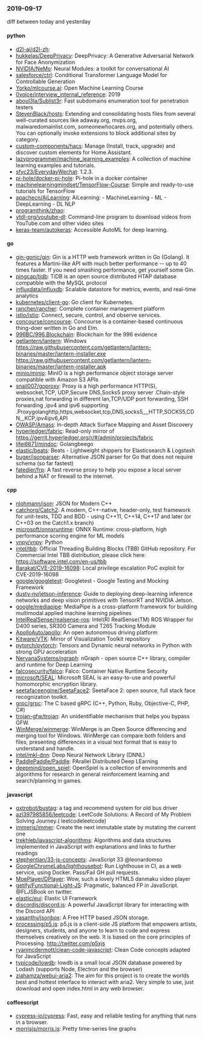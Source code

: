 ### 2019-09-17
diff between today and yesterday

#### python
* [d2l-ai/d2l-zh](https://github.com/d2l-ai/d2l-zh): 
* [hukkelas/DeepPrivacy](https://github.com/hukkelas/DeepPrivacy): DeepPrivacy: A Generative Adversarial Network for Face Anonymization
* [NVIDIA/NeMo](https://github.com/NVIDIA/NeMo): Neural Modules: a toolkit for conversational AI
* [salesforce/ctrl](https://github.com/salesforce/ctrl): Conditional Transformer Language Model for Controllable Generation
* [Yorko/mlcourse.ai](https://github.com/Yorko/mlcourse.ai): Open Machine Learning Course
* [0voice/interview_internal_reference](https://github.com/0voice/interview_internal_reference): 2019
* [aboul3la/Sublist3r](https://github.com/aboul3la/Sublist3r): Fast subdomains enumeration tool for penetration testers
* [StevenBlack/hosts](https://github.com/StevenBlack/hosts): Extending and consolidating hosts files from several well-curated sources like adaway.org, mvps.org, malwaredomainlist.com, someonewhocares.org, and potentially others. You can optionally invoke extensions to block additional sites by category.
* [custom-components/hacs](https://github.com/custom-components/hacs): Manage (Install, track, upgrade) and discover custom elements for Home Assistant.
* [lazyprogrammer/machine_learning_examples](https://github.com/lazyprogrammer/machine_learning_examples): A collection of machine learning examples and tutorials.
* [sfyc23/EverydayWechat](https://github.com/sfyc23/EverydayWechat): 1.2.3.
* [pi-hole/docker-pi-hole](https://github.com/pi-hole/docker-pi-hole): Pi-hole in a docker container
* [machinelearningmindset/TensorFlow-Course](https://github.com/machinelearningmindset/TensorFlow-Course): Simple and ready-to-use tutorials for TensorFlow
* [apachecn/AiLearning](https://github.com/apachecn/AiLearning): AiLearning:  - MachineLearning - ML - DeepLearning - DL NLP
* [programthink/zhao](https://github.com/programthink/zhao): 
* [ytdl-org/youtube-dl](https://github.com/ytdl-org/youtube-dl): Command-line program to download videos from YouTube.com and other video sites
* [keras-team/autokeras](https://github.com/keras-team/autokeras): Accessible AutoML for deep learning.

#### go
* [gin-gonic/gin](https://github.com/gin-gonic/gin): Gin is a HTTP web framework written in Go (Golang). It features a Martini-like API with much better performance -- up to 40 times faster. If you need smashing performance, get yourself some Gin.
* [pingcap/tidb](https://github.com/pingcap/tidb): TiDB is an open source distributed HTAP database compatible with the MySQL protocol
* [influxdata/influxdb](https://github.com/influxdata/influxdb): Scalable datastore for metrics, events, and real-time analytics
* [kubernetes/client-go](https://github.com/kubernetes/client-go): Go client for Kubernetes.
* [rancher/rancher](https://github.com/rancher/rancher): Complete container management platform
* [istio/istio](https://github.com/istio/istio): Connect, secure, control, and observe services.
* [concourse/concourse](https://github.com/concourse/concourse): Concourse is a container-based continuous thing-doer written in Go and Elm.
* [996BC/996.Blockchain](https://github.com/996BC/996.Blockchain): Blockchain for the 996 evidence
* [getlantern/lantern](https://github.com/getlantern/lantern): Windows https://raw.githubusercontent.com/getlantern/lantern-binaries/master/lantern-installer.exe  https://raw.githubusercontent.com/getlantern/lantern-binaries/master/lantern-installer.apk
* [minio/minio](https://github.com/minio/minio): MinIO is a high performance object storage server compatible with Amazon S3 APIs
* [snail007/goproxy](https://github.com/snail007/goproxy): Proxy is a high performance HTTP(S), websocket,TCP, UDP,Secure DNS,Socks5 proxy server .Chain-style proxies,nat forwarding in different lan,TCP/UDP port forwarding, SSH forwarding ,ipv4 and ipv6 supporting .Proxygolanghttp,https,websocket,tcp,DNS,socks5,,,,HTTP,SOCKS5,CDN,,,KCP,ipv4ipv6,API
* [OWASP/Amass](https://github.com/OWASP/Amass): In-depth Attack Surface Mapping and Asset Discovery
* [hyperledger/fabric](https://github.com/hyperledger/fabric): Read-only mirror of https://gerrit.hyperledger.org/r/#/admin/projects/fabric
* [lifei6671/mindoc](https://github.com/lifei6671/mindoc): Golangbeego
* [elastic/beats](https://github.com/elastic/beats):  Beats - Lightweight shippers for Elasticsearch & Logstash
* [buger/jsonparser](https://github.com/buger/jsonparser): Alternative JSON parser for Go that does not require schema (so far fastest)
* [fatedier/frp](https://github.com/fatedier/frp): A fast reverse proxy to help you expose a local server behind a NAT or firewall to the internet.

#### cpp
* [nlohmann/json](https://github.com/nlohmann/json): JSON for Modern C++
* [catchorg/Catch2](https://github.com/catchorg/Catch2): A modern, C++-native, header-only, test framework for unit-tests, TDD and BDD - using C++11, C++14, C++17 and later (or C++03 on the Catch1.x branch)
* [microsoft/onnxruntime](https://github.com/microsoft/onnxruntime): ONNX Runtime: cross-platform, high performance scoring engine for ML models
* [vnpy/vnpy](https://github.com/vnpy/vnpy): Python
* [intel/tbb](https://github.com/intel/tbb): Official Threading Building Blocks (TBB) GitHub repository. For Commercial Intel TBB distribution, please click here: https://software.intel.com/en-us/tbb
* [Barakat/CVE-2019-16098](https://github.com/Barakat/CVE-2019-16098): Local privilege escalation PoC exploit for CVE-2019-16098
* [google/googletest](https://github.com/google/googletest): Googletest - Google Testing and Mocking Framework
* [dusty-nv/jetson-inference](https://github.com/dusty-nv/jetson-inference): Guide to deploying deep-learning inference networks and deep vision primitives with TensorRT and NVIDIA Jetson.
* [google/mediapipe](https://github.com/google/mediapipe): MediaPipe is a cross-platform framework for building multimodal applied machine learning pipelines
* [IntelRealSense/realsense-ros](https://github.com/IntelRealSense/realsense-ros): Intel(R) RealSense(TM) ROS Wrapper for D400 series, SR300 Camera and T265 Tracking Module
* [ApolloAuto/apollo](https://github.com/ApolloAuto/apollo): An open autonomous driving platform
* [Kitware/VTK](https://github.com/Kitware/VTK): Mirror of Visualization Toolkit repository
* [pytorch/pytorch](https://github.com/pytorch/pytorch): Tensors and Dynamic neural networks in Python with strong GPU acceleration
* [NervanaSystems/ngraph](https://github.com/NervanaSystems/ngraph): nGraph - open source C++ library, compiler and runtime for Deep Learning
* [falcosecurity/falco](https://github.com/falcosecurity/falco): Falco: Container Native Runtime Security
* [microsoft/SEAL](https://github.com/microsoft/SEAL): Microsoft SEAL is an easy-to-use and powerful homomorphic encryption library.
* [seetafaceengine/SeetaFace2](https://github.com/seetafaceengine/SeetaFace2): SeetaFace 2: open source, full stack face recognization toolkit.
* [grpc/grpc](https://github.com/grpc/grpc): The C based gRPC (C++, Python, Ruby, Objective-C, PHP, C#)
* [trojan-gfw/trojan](https://github.com/trojan-gfw/trojan): An unidentifiable mechanism that helps you bypass GFW.
* [WinMerge/winmerge](https://github.com/WinMerge/winmerge): WinMerge is an Open Source differencing and merging tool for Windows. WinMerge can compare both folders and files, presenting differences in a visual text format that is easy to understand and handle.
* [intel/mkl-dnn](https://github.com/intel/mkl-dnn): Deep Neural Network Library (DNNL)
* [PaddlePaddle/Paddle](https://github.com/PaddlePaddle/Paddle): PArallel Distributed Deep LEarning 
* [deepmind/open_spiel](https://github.com/deepmind/open_spiel): OpenSpiel is a collection of environments and algorithms for research in general reinforcement learning and search/planning in games.

#### javascript
* [gxtrobot/bustag](https://github.com/gxtrobot/bustag): a tag and recommend system for old bus driver
* [azl397985856/leetcode](https://github.com/azl397985856/leetcode): LeetCode Solutions: A Record of My Problem Solving Journey.( leetcodeleetcode)
* [immerjs/immer](https://github.com/immerjs/immer): Create the next immutable state by mutating the current one
* [trekhleb/javascript-algorithms](https://github.com/trekhleb/javascript-algorithms):  Algorithms and data structures implemented in JavaScript with explanations and links to further readings
* [stephentian/33-js-concepts](https://github.com/stephentian/33-js-concepts):   JavaScript 33 @leonardomso
* [GoogleChromeLabs/lighthousebot](https://github.com/GoogleChromeLabs/lighthousebot): Run Lighthouse in CI, as a web service, using Docker. Pass/Fail GH pull requests.
* [MoePlayer/DPlayer](https://github.com/MoePlayer/DPlayer):  Wow, such a lovely HTML5 danmaku video player
* [getify/Functional-Light-JS](https://github.com/getify/Functional-Light-JS): Pragmatic, balanced FP in JavaScript. @FLJSBook on twitter.
* [elastic/eui](https://github.com/elastic/eui): Elastic UI Framework 
* [discordjs/discord.js](https://github.com/discordjs/discord.js): A powerful JavaScript library for interacting with the Discord API
* [vasanthv/jsonbox](https://github.com/vasanthv/jsonbox): A Free HTTP based JSON storage.
* [processing/p5.js](https://github.com/processing/p5.js): p5.js is a client-side JS platform that empowers artists, designers, students, and anyone to learn to code and express themselves creatively on the web. It is based on the core principles of Processing. http://twitter.com/p5xjs 
* [ryanmcdermott/clean-code-javascript](https://github.com/ryanmcdermott/clean-code-javascript):  Clean Code concepts adapted for JavaScript
* [typicode/lowdb](https://github.com/typicode/lowdb):  lowdb is a small local JSON database powered by Lodash (supports Node, Electron and the browser)
* [ziahamza/webui-aria2](https://github.com/ziahamza/webui-aria2): The aim for this project is to create the worlds best and hottest interface to interact with aria2. Very simple to use, just download and open index.html in any web browser.

#### coffeescript
* [cypress-io/cypress](https://github.com/cypress-io/cypress): Fast, easy and reliable testing for anything that runs in a browser.
* [morrisjs/morris.js](https://github.com/morrisjs/morris.js): Pretty time-series line graphs
